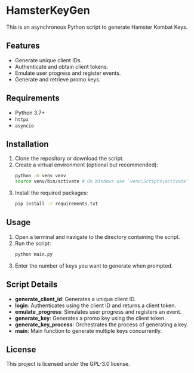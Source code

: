 # HamsterKeyGen

This is an asynchronous Python script to generate Hamster Kombat Keys.

## Features
- Generate unique client IDs.
- Authenticate and obtain client tokens.
- Emulate user progress and register events.
- Generate and retrieve promo keys.

## Requirements
- Python 3.7+
- `httpx`
- `asyncio`

## Installation

1. Clone the repository or download the script.
2. Create a virtual environment (optional but recommended):
    ```sh
    python -m venv venv
    source venv/bin/activate # On Windows use `venv\Scripts\activate`
    ```
3. Install the required packages:
    ```sh
    pip install -r requirements.txt
    ```

## Usage

1. Open a terminal and navigate to the directory containing the script.
2. Run the script:
    ```sh
    python main.py
    ```
3. Enter the number of keys you want to generate when prompted.

## Script Details

- **generate_client_id**: Generates a unique client ID.
- **login**: Authenticates using the client ID and returns a client token.
- **emulate_progress**: Simulates user progress and registers an event.
- **generate_key**: Generates a promo key using the client token.
- **generate_key_process**: Orchestrates the process of generating a key.
- **main**: Main function to generate multiple keys concurrently.

## License
This project is licensed under the GPL-3.0 license.

